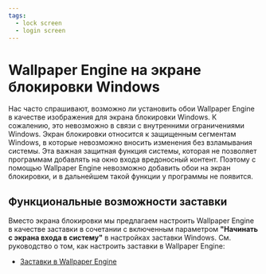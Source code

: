 ```yaml
---
tags:
  - lock screen
  - login screen
---
```


# Wallpaper Engine на экране блокировки Windows

Нас часто спрашивают, возможно ли установить обои Wallpaper Engine в качестве изображения для экрана блокировки Windows. К сожалению, это невозможно в связи с внутренними ограничениями Windows. Экран блокировки относится к защищенным сегментам Windows, в которые невозможно вносить изменения без взламывания системы. Эта важная защитная функция системы, которая не позволяет программам добавлять на окно входа вредоносный контент. Поэтому с помощью Wallpaper Engine невозможно добавить обои на экран блокировки, и в дальнейшем такой функции у программы не появится.

## Функциональные возможности заставки

Вместо экрана блокировки мы предлагаем настроить Wallpaper Engine в качестве заставки в сочетании с включенным параметром **"Начинать с экрана входа в систему"** в настройках заставки Windows. См. руководство о том, как настроить заставки в Wallpaper Engine:

* [Заставки в Wallpaper Engine](/functionality/screensaver.html)